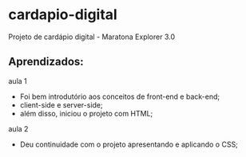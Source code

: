 # cardapio-digital

Projeto de cardápio digital - Maratona Explorer 3.0

## Aprendizados:
aula 1



- Foi bem introdutório aos conceitos de front-end e back-end; 
- client-side e server-side;
- além disso, iniciou o projeto com HTML;

aula 2



- Deu continuidade com o projeto apresentando e aplicando o CSS;